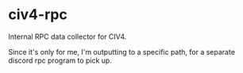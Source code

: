 # civ4-rpc
Internal RPC data collector for CIV4.

Since it's only for me, I'm outputting to a specific path, for a separate discord rpc program to pick up.


